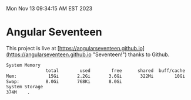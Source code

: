 Mon Nov 13 09:34:15 AM EST 2023

# Angular Seventeen


This project is live at [https://angularseventeen.github.io](https://angularseventeen.github.io "Seventeen!") thanks to Github.

```bash
System Memory
               total        used        free      shared  buff/cache   available
Mem:            15Gi       2.2Gi       3.6Gi       322Mi        10Gi        13Gi
Swap:          8.0Gi       768Ki       8.0Gi
System Storage
374M	.
```
